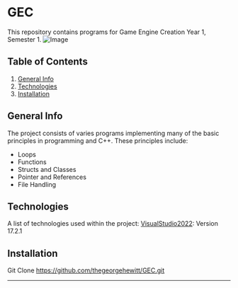 # GEC
This repository contains programs for Game Engine Creation Year 1, Semester 1.
![Image](https://imgur.com/sjQjdtL "GEC")

## Table of Contents
1. [General Info](#general-info)
2. [Technologies](#technologies)
3. [Installation](#installation)

## General Info
The project consists of varies programs implementing many of the basic principles in programming and C++. These principles include:
- Loops
- Functions
- Structs and Classes
- Pointer and References
- File Handling

## Technologies
A list of technologies used within the project:
[VisualStudio2022](https://visualstudio.microsoft.com/): Version 17.2.1

## Installation
Git Clone https://github.com/thegeorgehewitt/GEC.git
***
